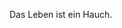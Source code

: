 Das Leben ist ein Hauch.


<!---
servuskk/servuskk is a ✨ special ✨ repository because its `README.md` (this file) appears on your GitHub profile.
You can click the Preview link to take a look at your changes.
--->
